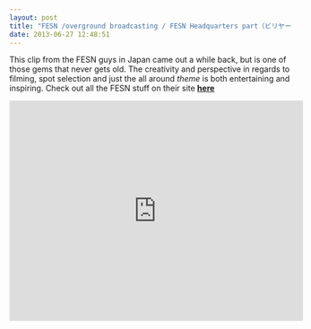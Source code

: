 ```yaml
---
layout: post
title: "FESN /overground broadcasting / FESN Headquarters part（ビリヤードパート）"
date: 2013-06-27 12:48:51
---
```


<p>This clip from the FESN guys in Japan came out a while back, but is one of those gems that never gets old. The creativity and perspective in regards to filming, spot selection and just the all around <em>theme</em> is both entertaining and inspiring. Check out all the FESN stuff on their site <strong><a href="http://www.fareastskatenetwork.com/">here</a> </strong></p>
<p><iframe frameborder="0" height="393" src="http://www.youtube.com/embed/GlDo2i_tXIg?feature=player_detailpage" width="524"></iframe></p>

